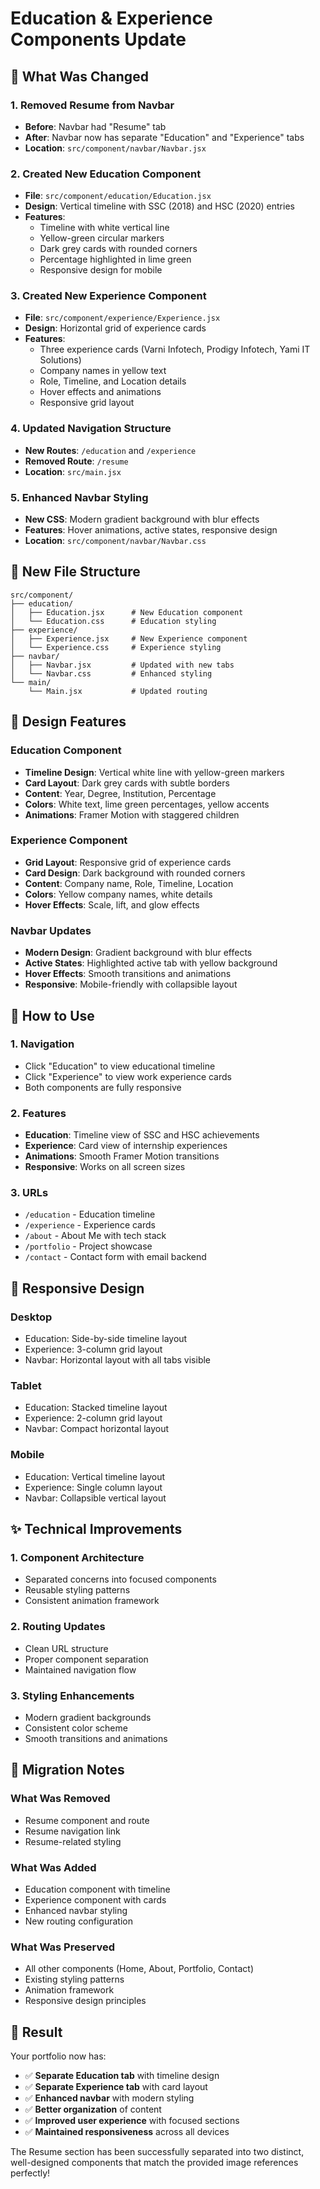 # Education & Experience Components Update

## 🎯 **What Was Changed**

### **1. Removed Resume from Navbar**
- **Before**: Navbar had "Resume" tab
- **After**: Navbar now has separate "Education" and "Experience" tabs
- **Location**: `src/component/navbar/Navbar.jsx`

### **2. Created New Education Component**
- **File**: `src/component/education/Education.jsx`
- **Design**: Vertical timeline with SSC (2018) and HSC (2020) entries
- **Features**: 
  - Timeline with white vertical line
  - Yellow-green circular markers
  - Dark grey cards with rounded corners
  - Percentage highlighted in lime green
  - Responsive design for mobile

### **3. Created New Experience Component**
- **File**: `src/component/experience/Experience.jsx`
- **Design**: Horizontal grid of experience cards
- **Features**:
  - Three experience cards (Varni Infotech, Prodigy Infotech, Yami IT Solutions)
  - Company names in yellow text
  - Role, Timeline, and Location details
  - Hover effects and animations
  - Responsive grid layout

### **4. Updated Navigation Structure**
- **New Routes**: `/education` and `/experience`
- **Removed Route**: `/resume`
- **Location**: `src/main.jsx`

### **5. Enhanced Navbar Styling**
- **New CSS**: Modern gradient background with blur effects
- **Features**: Hover animations, active states, responsive design
- **Location**: `src/component/navbar/Navbar.css`

## 📁 **New File Structure**

```
src/component/
├── education/
│   ├── Education.jsx      # New Education component
│   └── Education.css      # Education styling
├── experience/
│   ├── Experience.jsx     # New Experience component
│   └── Experience.css     # Experience styling
├── navbar/
│   ├── Navbar.jsx         # Updated with new tabs
│   └── Navbar.css         # Enhanced styling
└── main/
    └── Main.jsx           # Updated routing
```

## 🎨 **Design Features**

### **Education Component**
- **Timeline Design**: Vertical white line with yellow-green markers
- **Card Layout**: Dark grey cards with subtle borders
- **Content**: Year, Degree, Institution, Percentage
- **Colors**: White text, lime green percentages, yellow accents
- **Animations**: Framer Motion with staggered children

### **Experience Component**
- **Grid Layout**: Responsive grid of experience cards
- **Card Design**: Dark background with rounded corners
- **Content**: Company name, Role, Timeline, Location
- **Colors**: Yellow company names, white details
- **Hover Effects**: Scale, lift, and glow effects

### **Navbar Updates**
- **Modern Design**: Gradient background with blur effects
- **Active States**: Highlighted active tab with yellow background
- **Hover Effects**: Smooth transitions and animations
- **Responsive**: Mobile-friendly with collapsible layout

## 🚀 **How to Use**

### **1. Navigation**
- Click "Education" to view educational timeline
- Click "Experience" to view work experience cards
- Both components are fully responsive

### **2. Features**
- **Education**: Timeline view of SSC and HSC achievements
- **Experience**: Card view of internship experiences
- **Animations**: Smooth Framer Motion transitions
- **Responsive**: Works on all screen sizes

### **3. URLs**
- `/education` - Education timeline
- `/experience` - Experience cards
- `/about` - About Me with tech stack
- `/portfolio` - Project showcase
- `/contact` - Contact form with email backend

## 📱 **Responsive Design**

### **Desktop**
- Education: Side-by-side timeline layout
- Experience: 3-column grid layout
- Navbar: Horizontal layout with all tabs visible

### **Tablet**
- Education: Stacked timeline layout
- Experience: 2-column grid layout
- Navbar: Compact horizontal layout

### **Mobile**
- Education: Vertical timeline layout
- Experience: Single column layout
- Navbar: Collapsible vertical layout

## ✨ **Technical Improvements**

### **1. Component Architecture**
- Separated concerns into focused components
- Reusable styling patterns
- Consistent animation framework

### **2. Routing Updates**
- Clean URL structure
- Proper component separation
- Maintained navigation flow

### **3. Styling Enhancements**
- Modern gradient backgrounds
- Consistent color scheme
- Smooth transitions and animations

## 🔄 **Migration Notes**

### **What Was Removed**
- Resume component and route
- Resume navigation link
- Resume-related styling

### **What Was Added**
- Education component with timeline
- Experience component with cards
- Enhanced navbar styling
- New routing configuration

### **What Was Preserved**
- All other components (Home, About, Portfolio, Contact)
- Existing styling patterns
- Animation framework
- Responsive design principles

## 🎉 **Result**

Your portfolio now has:
- ✅ **Separate Education tab** with timeline design
- ✅ **Separate Experience tab** with card layout
- ✅ **Enhanced navbar** with modern styling
- ✅ **Better organization** of content
- ✅ **Improved user experience** with focused sections
- ✅ **Maintained responsiveness** across all devices

The Resume section has been successfully separated into two distinct, well-designed components that match the provided image references perfectly!
